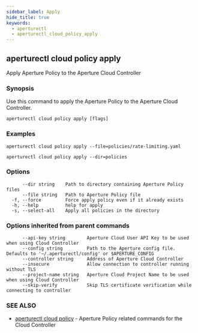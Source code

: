 ```yaml
---
sidebar_label: Apply
hide_title: true
keywords:
  - aperturectl
  - aperturectl_cloud_policy_apply
---
```


<!-- markdownlint-disable -->

## aperturectl cloud policy apply

Apply Aperture Policy to the Aperture Cloud Controller

### Synopsis

Use this command to apply the Aperture Policy to the Aperture Cloud Controller.

```
aperturectl cloud policy apply [flags]
```

### Examples

```
aperturectl cloud policy apply --file=policies/rate-limiting.yaml

aperturectl cloud policy apply --dir=policies
```

### Options

```
      --dir string    Path to directory containing Aperture Policy files
      --file string   Path to Aperture Policy file
  -f, --force         Force apply policy even if it already exists
  -h, --help          help for apply
  -s, --select-all    Apply all policies in the directory
```

### Options inherited from parent commands

```
      --api-key string        Aperture Cloud User API Key to be used when using Cloud Controller
      --config string         Path to the Aperture config file. Defaults to '~/.aperturectl/config' or $APERTURE_CONFIG
      --controller string     Address of Aperture Cloud Controller
      --insecure              Allow connection to controller running without TLS
      --project-name string   Aperture Cloud Project Name to be used when using Cloud Controller
      --skip-verify           Skip TLS certificate verification while connecting to controller
```

### SEE ALSO

- [aperturectl cloud policy](/reference/aperturectl/cloud/policy/policy.md) - Aperture Policy related commands for the Cloud Controller
